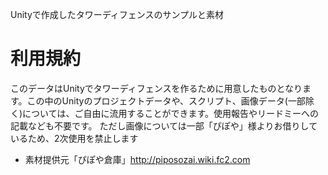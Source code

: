 Unityで作成したタワーディフェンスのサンプルと素材

# 利用規約

このデータはUnityでタワーディフェンスを作るために用意したものとなります。この中のUnityのプロジェクトデータや、スクリプト、画像データ(一部除く)については、ご自由に流用することができます。使用報告やリードミーへの記載なども不要です。
ただし画像については一部「ぴぽや」様よりお借りしているため、2次使用を禁止します

* 素材提供元「ぴぽや倉庫」http://piposozai.wiki.fc2.com
